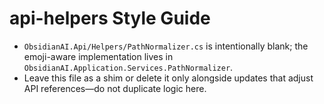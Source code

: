 # api-helpers Style Guide

- `ObsidianAI.Api/Helpers/PathNormalizer.cs` is intentionally blank; the emoji-aware implementation lives in `ObsidianAI.Application.Services.PathNormalizer`.
- Leave this file as a shim or delete it only alongside updates that adjust API references—do not duplicate logic here.
